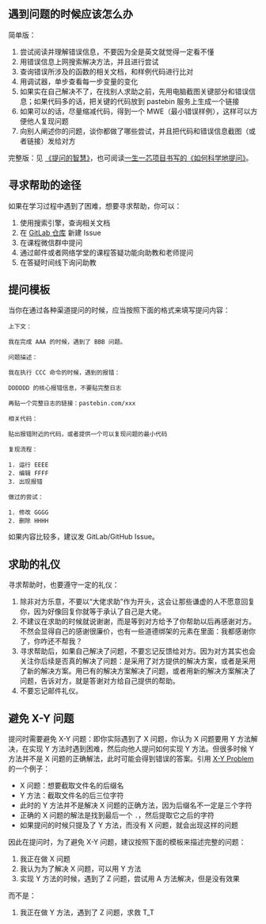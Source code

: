 ## 遇到问题的时候应该怎么办

简单版：

1. 尝试阅读并理解错误信息，不要因为全是英文就觉得一定看不懂
2. 用错误信息上网搜索解决方法，并且进行尝试
3. 查询错误所涉及的函数的相关文档，和样例代码进行比对
4. 用调试器，单步查看每一步变量的变化
5. 如果实在自己解决不了，在找别人求助之前，先用电脑截图关键部分和错误信息；如果代码多的话，把关键的代码放到 pastebin 服务上生成一个链接
6. 如果可以的话，尽量缩减代码，得到一个 MWE（最小错误样例），这样可以方便他人复现问题
7. 向别人阐述你的问题，谈你都做了哪些尝试，并且把代码和错误信息截图（或者链接）发给对方

完整版：见 [《提问的智慧》](https://github.com/ryanhanwu/How-To-Ask-Questions-The-Smart-Way/blob/master/README-zh_CN.md)，也可阅读[一生一芯项目书写的《如何科学地提问》](https://ysyx.oscc.cc/docs/2306/prestudy/0.1.html)。

## 寻求帮助的途径

如果在学习过程中遇到了困难，想要寻求帮助，你可以：

1. 使用搜索引擎，查询相关文档
2. 在 [GitLab 仓库](https://git.tsinghua.edu.cn/Router-Lab/Router-Lab/-/issues) 新建 Issue
3. 在课程微信群中提问
4. 通过邮件或者网络学堂的课程答疑功能向助教和老师提问
5. 在答疑时间线下询问助教

## 提问模板

当你在通过各种渠道提问的时候，应当按照下面的格式来填写提问内容：

```text
上下文：

我在完成 AAA 的时候，遇到了 BBB 问题。

问题描述：

我在执行 CCC 命令的时候，遇到的报错：

DDDDDD 的核心报错信息，不要贴完整日志

再贴一个完整日志的链接：pastebin.com/xxx

相关代码：

贴出报错附近的代码，或者提供一个可以复现问题的最小代码

复现流程：

1. 运行 EEEE
2. 编辑 FFFF
3. 出现报错

做过的尝试：

1. 修改 GGGG
2. 删除 HHHH
```

如果内容比较多，建议发 GitLab/GitHub Issue。

## 求助的礼仪

寻求帮助时，也要遵守一定的礼仪：

1. 除非对方乐意，不要以“大佬求助”作为开头，这会让那些谦虚的人不愿意回复你，因为好像回复你就等于承认了自己是大佬。
2. 不建议在求助的时候就说谢谢，而是等到对方给予了你帮助以后再感谢对方。不然会显得自己的感谢很廉价，也有一些道德绑架的元素在里面：我都感谢你了，你咋还不帮我？
3. 寻求帮助后，如果自己解决了问题，不要忘记反馈给对方。因为对方其实也会关注你后续是否真的解决了问题：是采用了对方提供的解决方案，或者是采用了新的解决方案。用已有的解决方案解决了问题，或者用新的解决方案解决了问题，告诉对方，就是答谢对方给自己提供的帮助。
4. 不要忘记邮件礼仪。

## 避免 X-Y 问题

提问时需要避免 X-Y 问题：即你实际遇到了 X 问题，你认为 X 问题要用 Y 方法解决，在实现 Y 方法时遇到困难，然后向他人提问如何实现 Y 方法。但很多时候 Y 方法并不是 X 问题的正确解法，此时可能会得到错误的答案。引用 [X-Y Problem](https://xyproblem.info/) 的一个例子：

- X 问题：想要截取文件名的后缀名
- Y 方法：截取文件名的后三位字符
- 此时的 Y 方法并不是解决 X 问题的正确方法，因为后缀名不一定是三个字符
- 正确的 X 问题的解法是找到最后一个 `.`，然后提取它之后的字符
- 如果提问的时候只提及了 Y 方法，而没有 X 问题，就会出现这样的问题

因此在提问时，为了避免 X-Y 问题，建议按照下面的模板来描述完整的问题：

1. 我正在做 X 问题
2. 我认为为了解决 X 问题，可以用 Y 方法
3. 实现 Y 方法的时候，遇到了 Z 问题，尝试用 A 方法解决，但是没有效果

而不是：

1. 我正在做 Y 方法，遇到了 Z 问题，求救 T_T
